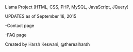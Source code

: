 Llama Project (HTML, CSS, PHP, MySQL, JavaScript, JQuery)

UPDATES as of September 18, 2015

-Contact page

-FAQ page

Created by Harsh Keswani, @therealharsh
